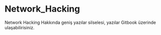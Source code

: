# Network_Hacking
Network Hacking Hakkında geniş yazılar silselesi, yazılar Gitbook üzerinde ulaşabilirisiniz.
